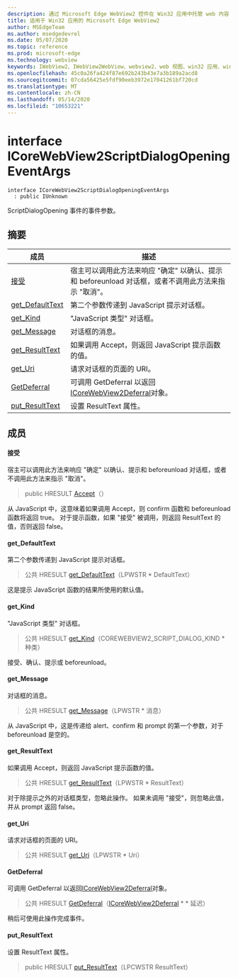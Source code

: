 ```yaml
---
description: 通过 Microsoft Edge WebView2 控件在 Win32 应用中托管 web 内容
title: 适用于 Win32 应用的 Microsoft Edge WebView2
author: MSEdgeTeam
ms.author: msedgedevrel
ms.date: 05/07/2020
ms.topic: reference
ms.prod: microsoft-edge
ms.technology: webview
keywords: IWebView2、IWebView2WebView、webview2、web 视图、win32 应用、win32、edge、ICoreWebView2、ICoreWebView2Controller、浏览器控件、边缘 html
ms.openlocfilehash: 45c0a26fa424f87e692b243b43e7a3b189a2acd8
ms.sourcegitcommit: 07cda56425e5fdf90eeb3972e17041261bf720cd
ms.translationtype: MT
ms.contentlocale: zh-CN
ms.lasthandoff: 05/14/2020
ms.locfileid: "10653221"
---
```

# interface ICoreWebView2ScriptDialogOpeningEventArgs 

```
interface ICoreWebView2ScriptDialogOpeningEventArgs
  : public IUnknown
```

ScriptDialogOpening 事件的事件参数。

## 摘要

 成员                        | 描述
--------------------------------|---------------------------------------------
[接受](#accept) | 宿主可以调用此方法来响应 "确定" 以确认、提示和 beforeunload 对话框，或者不调用此方法来指示 "取消"。
[get_DefaultText](#get_defaulttext) | 第二个参数传递到 JavaScript 提示对话框。
[get_Kind](#get_kind) | "JavaScript 类型" 对话框。
[get_Message](#get_message) | 对话框的消息。
[get_ResultText](#get_resulttext) | 如果调用 Accept，则返回 JavaScript 提示函数的值。
[get_Uri](#get_uri) | 请求对话框的页面的 URI。
[GetDeferral](#getdeferral) | 可调用 GetDeferral 以返回[ICoreWebView2Deferral](icorewebview2deferral.md)对象。
[put_ResultText](#put_resulttext) | 设置 ResultText 属性。

## 成员

#### 接受 

宿主可以调用此方法来响应 "确定" 以确认、提示和 beforeunload 对话框，或者不调用此方法来指示 "取消"。

> public HRESULT [Accept](#accept)（）

从 JavaScript 中，这意味着如果调用 Accept，则 confirm 函数和 beforeunload 函数将返回 true。 对于提示函数，如果 "接受" 被调用，则返回 ResultText 的值，否则返回 false。

#### get_DefaultText 

第二个参数传递到 JavaScript 提示对话框。

> 公共 HRESULT [get_DefaultText](#get_defaulttext)（LPWSTR * DefaultText）

这是提示 JavaScript 函数的结果所使用的默认值。

#### get_Kind 

"JavaScript 类型" 对话框。

> 公共 HRESULT [get_Kind](#get_kind)（COREWEBVIEW2_SCRIPT_DIALOG_KIND * 种类）

接受、确认、提示或 beforeunload。

#### get_Message 

对话框的消息。

> 公共 HRESULT [get_Message](#get_message)（LPWSTR * 消息）

从 JavaScript 中，这是传递给 alert、confirm 和 prompt 的第一个参数，对于 beforeunload 是空的。

#### get_ResultText 

如果调用 Accept，则返回 JavaScript 提示函数的值。

> 公共 HRESULT [get_ResultText](#get_resulttext)（LPWSTR * ResultText）

对于除提示之外的对话框类型，忽略此操作。 如果未调用 "接受"，则忽略此值，并从 prompt 返回 false。

#### get_Uri 

请求对话框的页面的 URI。

> 公共 HRESULT [get_Uri](#get_uri)（LPWSTR * Uri）

#### GetDeferral 

可调用 GetDeferral 以返回[ICoreWebView2Deferral](icorewebview2deferral.md)对象。

> 公共 HRESULT [GetDeferral](#getdeferral)（[ICoreWebView2Deferral](icorewebview2deferral.md) * * 延迟）

稍后可使用此操作完成事件。

#### put_ResultText 

设置 ResultText 属性。

> public HRESULT [put_ResultText](#put_resulttext)（LPCWSTR ResultText）

